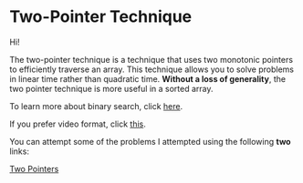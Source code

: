 # Two-Pointer Technique

Hi!

The two-pointer technique is a technique that uses two monotonic pointers to efficiently traverse an array. This technique
allows you to solve problems in linear time rather than quadratic time. **Without a loss of generality**, the two pointer technique is more useful in a sorted array.

To learn more about binary search, click [here](https://usaco.guide/silver/2P?lang=cpp).

If you prefer video format, click [this](https://codeforces.com/edu/course/2/lesson/9/1).

You can attempt some of the problems I attempted using the following **two** links:

[Two Pointers](https://codeforces.com/edu/course/2/lesson/9/1/practice)

